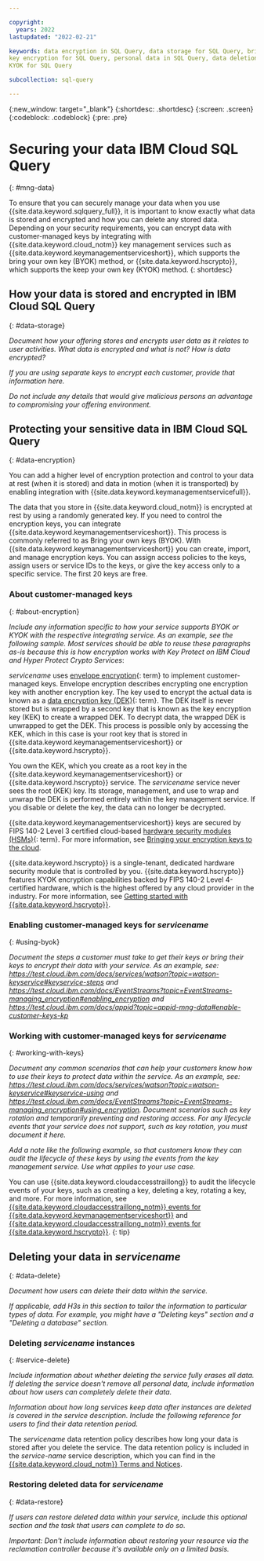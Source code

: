 ```yaml
---

copyright:
  years: 2022
lastupdated: "2022-02-21"

keywords: data encryption in SQL Query, data storage for SQL Query, bring your own keys for SQL Query, BYOK for SQL Query, key management for SQL Query, 
key encryption for SQL Query, personal data in SQL Query, data deletion for SQL Query, data in SQL Query, data security in SQL Query, 
KYOK for SQL Query

subcollection: sql-query

---
```


{:new_window: target="_blank"}
{:shortdesc: .shortdesc}
{:screen: .screen}
{:codeblock: .codeblock}
{:pre: .pre}

# Securing your data IBM Cloud SQL Query
{: #mng-data}

To ensure that you can securely manage your data when you use {{site.data.keyword.sqlquery_full}}, it is important to know exactly what data is stored and encrypted 
and how you can delete any stored data. Depending on your security requirements, you can encrypt data with customer-managed keys by integrating with 
{{site.data.keyword.cloud_notm}} key management services such as {{site.data.keyword.keymanagementserviceshort}}, which supports the bring your own key (BYOK) method, 
or {{site.data.keyword.hscrypto}}, which supports the keep your own key (KYOK) method.
{: shortdesc}

## How your data is stored and encrypted in IBM Cloud SQL Query
{: #data-storage}

_Document how your offering stores and encrypts user data as it relates to user activities. What data is encrypted and what is not? How is data encrypted?_  

_If you are using separate keys to encrypt each customer, provide that information here._

_Do not include any details that would give malicious persons an advantage to compromising your offering environment._


## Protecting your sensitive data in IBM Cloud SQL Query
{: #data-encryption}

You can add a higher level of encryption protection and control to your data at rest (when it is stored) and data in motion (when it is transported) by enabling 
integration with {{site.data.keyword.keymanagementservicefull}}.

The data that you store in {{site.data.keyword.cloud_notm}} is encrypted at rest by using a randomly generated key. If you need to control the encryption keys, 
you can integrate {{site.data.keyword.keymanagementserviceshort}}. This process is commonly referred to as Bring your own keys (BYOK). 
With {{site.data.keyword.keymanagementserviceshort}} you can create, import, and manage encryption keys. You can assign access policies to the keys, 
assign users or service IDs to the keys, or give the key access only to a specific service. The first 20 keys are free.

<!-- Some other examples that support both Key Protect and Hyper Protect Crypto Services:
Event Streams: https://test.cloud.ibm.com/docs/EventStreams?topic=EventStreams-managing_encryption
https://test.cloud.ibm.com/docs/appid?topic=appid-mng-data -->


### About customer-managed keys
{: #about-encryption}

_Include any information specific to how your service supports BYOK or KYOK with the respective integrating service. As an example, see the following sample. Most services should be able to reuse these paragraphs as-is because this is how encryption works with Key Protect on IBM Cloud and Hyper Protect Crypto Services_:

_servicename_ uses [envelope encryption](#x9860393){: term} to implement customer-managed keys. Envelope encryption describes encrypting one encryption key with another encryption key. The key used to encrypt the actual data is known as a [data encryption key (DEK)](#x4791827){: term}. The DEK itself is never stored but is wrapped by a second key that is known as the key encryption key (KEK) to create a wrapped DEK. To decrypt data, the wrapped DEK is unwrapped to get the DEK. This process is possible only by accessing the KEK, which in this case is your root key that is stored in {{site.data.keyword.keymanagementserviceshort}} or {{site.data.keyword.hscrypto}}.

You own the KEK, which you create as a root key in the {{site.data.keyword.keymanagementserviceshort}} or {{site.data.keyword.hscrypto}} service. The _servicename_ service never sees the root (KEK) key. Its storage, management, and use to wrap and unwrap the DEK is performed entirely within the key management service. If you disable or delete the key, the data can no longer be decrypted.

{{site.data.keyword.keymanagementserviceshort}} keys are secured by FIPS 140-2 Level 3 certified cloud-based [hardware security modules (HSMs)](#x6704988){: term}. For more information, see [Bringing your encryption keys to the cloud](/docs/key-protect?topic=key-protect-importing-keys).

{{site.data.keyword.hscrypto}} is a single-tenant, dedicated hardware security module that is controlled by you. {{site.data.keyword.hscrypto}} features KYOK encryption capabilities backed by FIPS 140-2 Level 4-certified hardware, which is the highest offered by any cloud provider in the industry. For more information, see [Getting started with {{site.data.keyword.hscrypto}}](/docs/hs-crypto?topic=hs-crypto-get-started).


### Enabling customer-managed keys for _servicename_
{: #using-byok}

_Document the steps a customer must take to get their keys or bring their keys to encrypt their data with your service. As an example, see: https://test.cloud.ibm.com/docs/services/watson?topic=watson-keyservice#keyservice-steps and https://test.cloud.ibm.com/docs/EventStreams?topic=EventStreams-managing_encryption#enabling_encryption and https://test.cloud.ibm.com/docs/appid?topic=appid-mng-data#enable-customer-keys-kp_

### Working with customer-managed keys for _servicename_
{: #working-with-keys}

_Document any common scenarios that can help your customers know how to use their keys to protect data within the service. As an example, see: https://test.cloud.ibm.com/docs/services/watson?topic=watson-keyservice#keyservice-using and https://test.cloud.ibm.com/docs/EventStreams?topic=EventStreams-managing_encryption#using_encryption. Document scenarios such as key rotation and temporarily preventing and restoring access. For any lifecycle events that your service does not support, such as key rotation, you must document it here._ 

_Add a note like the following example, so that customers know they can audit the lifecycle of these keys by using the events from the key management service. Use what applies to your use case._

You can use {{site.data.keyword.cloudaccesstraillong}} to audit the lifecycle events of your keys, such as creating a key, deleting a key, rotating a key, and more. For more information, see [{{site.data.keyword.cloudaccesstraillong_notm}} events for {{site.data.keyword.keymanagementserviceshort}}](/docs/key-protect?topic=key-protect-at-events) and [{{site.data.keyword.cloudaccesstraillong_notm}} events for {{site.data.keyword.hscrypto}}](/docs/hs-crypto?topic=hs-crypto-at-events).
{: tip}

## Deleting your data in _servicename_
{: #data-delete}

_Document how users can delete their data within the service._

_If applicable, add H3s in this section to tailor the information to particular types of data. For example, you might have a "Deleting keys" section and a "Deleting a database" section._

### Deleting _servicename_ instances
{: #service-delete}

_Include information about whether deleting the service fully erases all data. If deleting the service doesn't remove all personal data, include information about how users can completely delete their data._

_Information about how long services keep data after instances are deleted is covered in the service description. Include the following reference for users to find their data retention period._

The _servicename_ data retention policy describes how long your data is stored after you delete the service. The data retention policy is included in the _service-name_ service description, which you can find in the [{{site.data.keyword.cloud_notm}} Terms and Notices](/docs/overview?topic=overview-terms).

### Restoring deleted data for _servicename_
{: #data-restore}

_If users can restore deleted data within your service, include this optional section and the task that users can complete to do so._

_Important: Don't include information about restoring your resource via the reclamation controller because it's available only on a limited basis._
